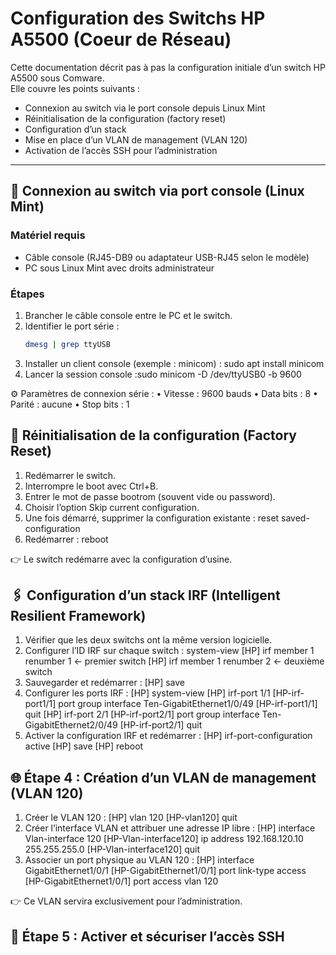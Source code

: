 # Configuration des Switchs HP A5500 (Coeur de Réseau)

Cette documentation décrit pas à pas la configuration initiale d’un switch HP A5500 sous Comware.  
Elle couvre les points suivants :  

- Connexion au switch via le port console depuis Linux Mint  
- Réinitialisation de la configuration (factory reset)  
- Configuration d’un stack 
- Mise en place d’un VLAN de management (VLAN 120)  
- Activation de l’accès SSH pour l’administration  

---

## 🔌 Connexion au switch via port console (Linux Mint)

### Matériel requis
- Câble console (RJ45-DB9 ou adaptateur USB-RJ45 selon le modèle)
- PC sous Linux Mint avec droits administrateur

### Étapes
1. Brancher le câble console entre le PC et le switch.  
2. Identifier le port série :
   ```bash
   dmesg | grep ttyUSB
3. Installer un client console (exemple : minicom) : sudo apt install minicom
4. Lancer la session console :sudo minicom -D /dev/ttyUSB0 -b 9600

⚙️ Paramètres de connexion série :
    • Vitesse : 9600 bauds
    • Data bits : 8
    • Parité : aucune
    • Stop bits : 1

## 🔄 Réinitialisation de la configuration (Factory Reset)

1. Redémarrer le switch.
2. Interrompre le boot avec Ctrl+B.
3. Entrer le mot de passe bootrom (souvent vide ou password).
4. Choisir l’option Skip current configuration.
5. Une fois démarré, supprimer la configuration existante :
    <HP> reset saved-configuration
6. Redémarrer :
    <HP> reboot

👉 Le switch redémarre avec la configuration d’usine.

## 🖇 Configuration d’un stack IRF (Intelligent Resilient Framework)

1. Vérifier que les deux switchs ont la même version logicielle.
2. Configurer l’ID IRF sur chaque switch :
    <HP> system-view
    [HP] irf member 1 renumber 1   ← premier switch
    [HP] irf member 1 renumber 2   ← deuxième switch
3. Sauvegarder et redémarrer :
    [HP] save
4. Configurer les ports IRF :
    [HP] system-view
    [HP] irf-port 1/1
    [HP-irf-port1/1] port group interface Ten-GigabitEthernet1/0/49
    [HP-irf-port1/1] quit
    [HP] irf-port 2/1
    [HP-irf-port2/1] port group interface Ten-GigabitEthernet2/0/49
    [HP-irf-port2/1] quit
5. Activer la configuration IRF et redémarrer :
    [HP] irf-port-configuration active
    [HP] save
    [HP] reboot

## 🌐 Étape 4 : Création d’un VLAN de management (VLAN 120)

1. Créer le VLAN 120 :
    [HP] vlan 120
    [HP-vlan120] quit
2. Créer l’interface VLAN et attribuer une adresse IP libre :
    [HP] interface Vlan-interface 120
    [HP-Vlan-interface120] ip address 192.168.120.10 255.255.255.0
    [HP-Vlan-interface120] quit
3. Associer un port physique au VLAN 120 :
    [HP] interface GigabitEthernet1/0/1
    [HP-GigabitEthernet1/0/1] port link-type access
    [HP-GigabitEthernet1/0/1] port access vlan 120

👉 Ce VLAN servira exclusivement pour l’administration.

## 🔐 Étape 5 : Activer et sécuriser l’accès SSH